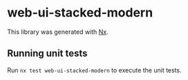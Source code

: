 # web-ui-stacked-modern

This library was generated with [Nx](https://nx.dev).

## Running unit tests

Run `nx test web-ui-stacked-modern` to execute the unit tests.
